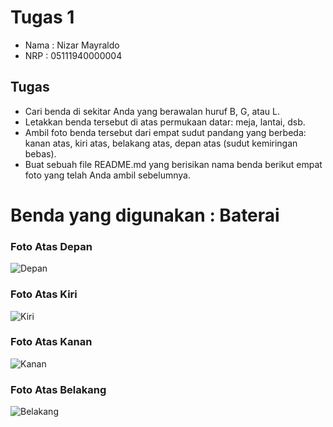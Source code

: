 # Tugas 1 

* Nama : Nizar Mayraldo
* NRP  : 05111940000004

## Tugas 
* Cari benda di sekitar Anda yang berawalan huruf B, G, atau L.
* Letakkan benda tersebut di atas permukaan datar: meja, lantai, dsb.
* Ambil foto benda tersebut dari empat sudut pandang yang berbeda: kanan atas, kiri atas, belakang atas, depan atas (sudut kemiringan bebas).
* Buat sebuah file README.md yang berisikan nama benda berikut empat foto yang telah Anda ambil sebelumnya.

# Benda yang digunakan : Baterai

### Foto Atas Depan

![Depan](https://user-images.githubusercontent.com/55136116/135224513-13d19b5a-3faa-42d4-acfe-1a12ce4dff1c.jpg)

### Foto Atas Kiri

![Kiri](https://user-images.githubusercontent.com/55136116/135224551-32960775-ff91-4d85-8bb8-82fab39fe4d8.jpg)

### Foto Atas Kanan

![Kanan](https://user-images.githubusercontent.com/55136116/135224570-90871423-27e1-49b2-bce9-c2fad11c13ce.jpg)

### Foto Atas Belakang

![Belakang](https://user-images.githubusercontent.com/55136116/135224593-1e3ad7fa-f929-42fa-bfb6-edc360a0f511.jpg)
